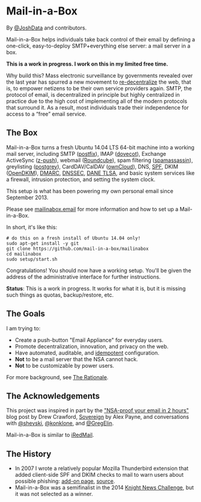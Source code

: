 Mail-in-a-Box
=============

By [@JoshData](https://github.com/JoshData) and contributors.

Mail-in-a-Box helps individuals take back control of their email by defining a one-click, easy-to-deploy SMTP+everything else server: a mail server in a box.

**This is a work in progress. I work on this in my limited free time.**

Why build this? Mass electronic surveillance by governments revealed over the last year has spurred a new movement to [re-decentralize](http://redecentralize.org/) the web, that is, to empower netizens to be their own service providers again. SMTP, the protocol of email, is decentralized in principle but highly centralized in practice due to the high cost of implementing all of the modern protocols that surround it. As a result, most individuals trade their independence for access to a “free” email service.


The Box
-------

Mail-in-a-Box turns a fresh Ubuntu 14.04 LTS 64-bit machine into a working mail server, including SMTP ([postfix](http://www.postfix.org/)), IMAP ([dovecot](http://dovecot.org/)), Exchange ActiveSync ([z-push](https://github.com/fmbiete/Z-Push-contrib)), webmail ([Roundcube](http://roundcube.net/)), spam filtering ([spamassassin](https://spamassassin.apache.org/)), greylisting ([postgrey](http://postgrey.schweikert.ch/)), CardDAV/CalDAV ([ownCloud](http://owncloud.org/)), DNS, [SPF](https://en.wikipedia.org/wiki/Sender_Policy_Framework), DKIM ([OpenDKIM](http://www.opendkim.org/)), [DMARC](https://en.wikipedia.org/wiki/DMARC), [DNSSEC](https://en.wikipedia.org/wiki/DNSSEC), [DANE TLSA](https://en.wikipedia.org/wiki/DNS-based_Authentication_of_Named_Entities), and basic system services like a firewall, intrusion protection, and setting the system clock.

This setup is what has been powering my own personal email since September 2013.

Please see [mailinabox.email](https://mailinabox.email) for more information and how to set up a Mail-in-a-Box.

In short, it's like this:

	# do this on a fresh install of Ubuntu 14.04 only!
	sudo apt-get install -y git
	git clone https://github.com/mail-in-a-box/mailinabox
	cd mailinabox
	sudo setup/start.sh

Congratulations! You should now have a working setup. You'll be given the address of the administrative interface for further instructions.

**Status**: This is a work in progress. It works for what it is, but it is missing such things as quotas, backup/restore, etc.

The Goals
---------

I am trying to:

* Create a push-button "Email Appliance" for everyday users.
* Promote decentralization, innovation, and privacy on the web.
* Have automated, auditable, and [idempotent](http://sharknet.us/2014/02/01/automated-configuration-management-challenges-with-idempotency/) configuration.
* **Not** to be a mail server that the NSA cannot hack.
* **Not** to be customizable by power users.

For more background, see [The Rationale](https://github.com/mail-in-a-box/mailinabox/wiki).

The Acknowledgements
--------------------

This project was inspired in part by the ["NSA-proof your email in 2 hours"](http://sealedabstract.com/code/nsa-proof-your-e-mail-in-2-hours/) blog post by Drew Crawford, [Sovereign](https://github.com/al3x/sovereign) by Alex Payne, and conversations with <a href="http://twitter.com/shevski" target="_blank">@shevski</a>, <a href="https://github.com/konklone" target="_blank">@konklone</a>, and <a href="https://github.com/gregelin" target="_blank">@GregElin</a>.

Mail-in-a-Box is similar to [iRedMail](http://www.iredmail.org/).

The History
-----------

* In 2007 I wrote a relatively popular Mozilla Thunderbird extension that added client-side SPF and DKIM checks to mail to warn users about possible phishing: [add-on page](https://addons.mozilla.org/en-us/thunderbird/addon/sender-verification-anti-phish/), [source](https://github.com/JoshData/thunderbird-spf).
* Mail-in-a-Box was a semifinalist in the 2014 [Knight News Challenge](https://www.newschallenge.org/challenge/2014/submissions/mail-in-a-box), but it was not selected as a winner.
